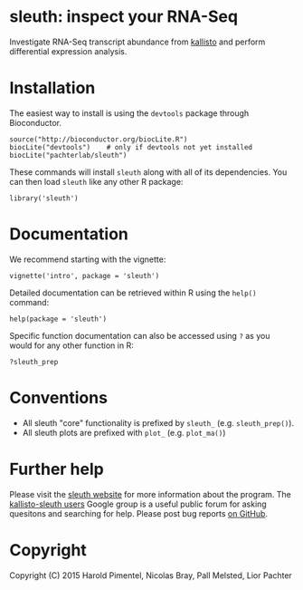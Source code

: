 # sleuth: inspect your RNA-Seq

Investigate RNA-Seq transcript abundance from
[kallisto](https://github.com/pimentel/kallisto) and perform differential expression
analysis.

# Installation

The easiest way to install is using the `devtools` package through Bioconductor.

```{r}
source("http://bioconductor.org/biocLite.R")
biocLite("devtools")    # only if devtools not yet installed
biocLite("pachterlab/sleuth")
```

These commands will install `sleuth` along with all of its dependencies. You
can then load `sleuth` like any other R package:

```{r}
library('sleuth')
```

# Documentation

We recommend starting with the vignette:

```{r}
vignette('intro', package = 'sleuth')
```

Detailed documentation can be retrieved within R using the `help()` command:

```{r}
help(package = 'sleuth')
```

Specific function documentation can also be accessed using `?` as you would for
any other function in R:

```{r}
?sleuth_prep
```

# Conventions

- All sleuth "core" functionality is prefixed by `sleuth_` (e.g.
`sleuth_prep()`).
- All sleuth plots are prefixed with `plot_` (e.g. `plot_ma()`)


# Further help

Please visit the [sleuth website](https://pachterlab.github.io/sleuth) for more information about the program. The [kallisto-sleuth
users](https://groups.google.com/forum/#!forum/sleuth-sleuth-users) Google
group is a useful public forum for asking quesitons and searching for help. Please post bug reports [on GitHub](https://github.com/pachterlab/sleuth/issues).

# Copyright

Copyright (C) 2015  Harold Pimentel, Nicolas Bray, Pall Melsted, Lior Pachter

